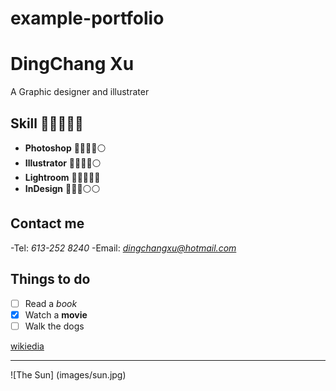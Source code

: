 # example-portfolio

# DingChang Xu

A Graphic designer and illustrater

## Skill 🔴🔴🔴🔴🔴

- **Photoshop** 🔴🔴🔴🔴⚪️
- **Illustrator** 🔴🔴🔴🔴⚪️
- **Lightroom** 🔴🔴🔴🔴🔴
- **InDesign** 🔴🔴🔴⚪️⚪️

## Contact me

-Tel: *613-252 8240*
-Email: *dingchangxu@hotmail.com*

## Things to do

- [ ] Read a *book*
- [x] Watch a **movie**
- [ ] Walk the dogs

[wikiedia](http://wikiedia.org/)

---

![The Sun] (images/sun.jpg)
